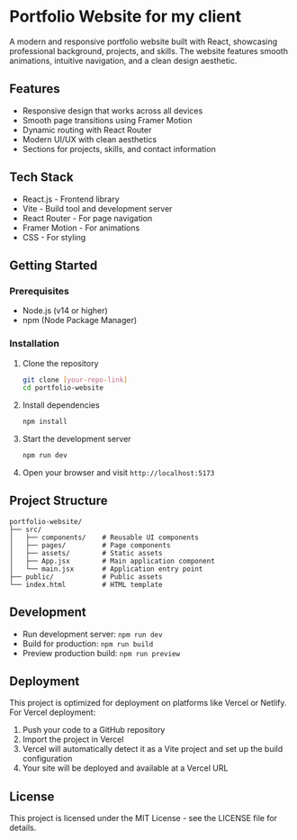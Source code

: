 # Portfolio Website for my client

A modern and responsive portfolio website built with React, showcasing professional background, projects, and skills. The website features smooth animations, intuitive navigation, and a clean design aesthetic.

## Features

- Responsive design that works across all devices
- Smooth page transitions using Framer Motion
- Dynamic routing with React Router
- Modern UI/UX with clean aesthetics
- Sections for projects, skills, and contact information

## Tech Stack

- React.js - Frontend library
- Vite - Build tool and development server
- React Router - For page navigation
- Framer Motion - For animations
- CSS - For styling

## Getting Started

### Prerequisites

- Node.js (v14 or higher)
- npm (Node Package Manager)

### Installation

1. Clone the repository
   ```bash
   git clone [your-repo-link]
   cd portfolio-website
   ```

2. Install dependencies
   ```bash
   npm install
   ```

3. Start the development server
   ```bash
   npm run dev
   ```

4. Open your browser and visit `http://localhost:5173`

## Project Structure

```
portfolio-website/
├── src/
│   ├── components/    # Reusable UI components
│   ├── pages/         # Page components
│   ├── assets/        # Static assets
│   ├── App.jsx        # Main application component
│   └── main.jsx       # Application entry point
├── public/            # Public assets
└── index.html         # HTML template
```

## Development

- Run development server: `npm run dev`
- Build for production: `npm run build`
- Preview production build: `npm run preview`

## Deployment

This project is optimized for deployment on platforms like Vercel or Netlify. For Vercel deployment:

1. Push your code to a GitHub repository
2. Import the project in Vercel
3. Vercel will automatically detect it as a Vite project and set up the build configuration
4. Your site will be deployed and available at a Vercel URL

## License

This project is licensed under the MIT License - see the LICENSE file for details.
